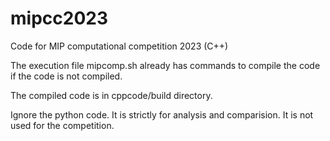 # mipcc2023
Code for MIP computational competition 2023 (C++)

The execution file mipcomp.sh already has commands to compile the code if the code is not compiled.

The compiled code is in cppcode/build directory.

Ignore the python code. It is strictly for analysis and comparision. It is not used for the competition.
 
